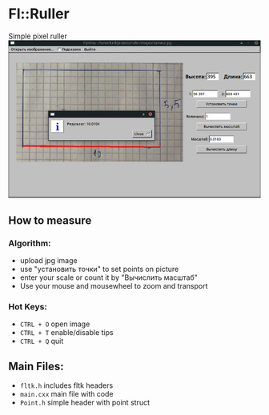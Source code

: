 # Fl::Ruller
Simple pixel ruller 
![](https://github.com/sql-enjoyer/Fl-ruller/blob/master/image.png)

## How to measure
### Algorithm:
- upload jpg image
- use "установить точки" to set points on picture
- enter your scale or count it by "Вычислить масштаб"
- Use your mouse and mousewheel to zoom and transport

### Hot Keys:
- `CTRL + O` open image
- `CTRL + T` enable/disable tips
- `CTRL + Q` quit

## Main Files:
- `fltk.h` includes fltk headers
- `main.cxx` main file with code
- `Point.h` simple header with point struct
